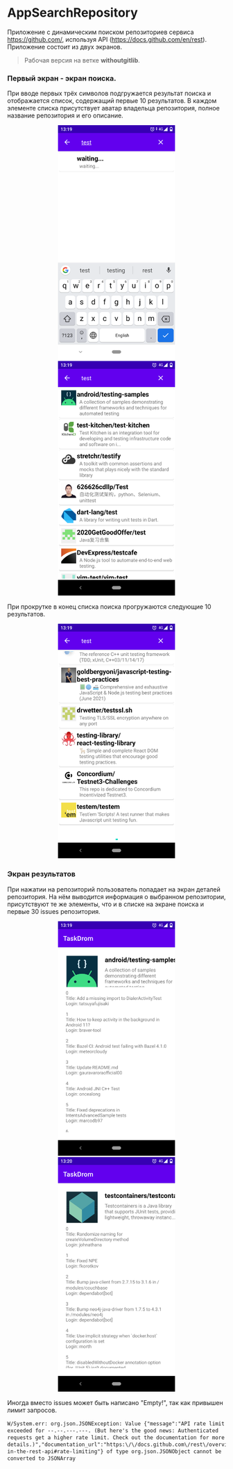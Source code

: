 # AppSearchRepository
Приложение с динамическим поиском репозиториев сервиса https://github.com/, используя API (https://docs.github.com/en/rest). Приложение состоит из двух экранов.
> Рабочая версия на ветке **withoutgitlib**.
### Первый экран - экран поиска.
При вводе первых трёх символов подгружается результат поиска и отображается список, содержащий первые 10 результатов. В каждом элементе списка присутствует аватар владельца репозитория, полное название репозитория и его описание.
<p align="center">
  <img src="https://github.com/DemidovDG/pictures/raw/main/taskTask/search_1.png" width="270" height="540px"/>
  <img src="https://github.com/DemidovDG/pictures/raw/main/taskTask/found.png" width="270" height="540px"/></p>

При прокрутке в конец списка поиска прогружаются следующие 10 результатов.
<p align="center">
  <img src="https://github.com/DemidovDG/pictures/raw/main/taskTask/found_2.png" width="270" height="540px"/></p>

### Экран результатов
При нажатии на репозиторий пользователь попадает на экран деталей репозитория. На нём выводится информация о выбранном репозитории, присутствуют те же элементы, что и в списке на экране поиска и первые 30 issues репозитория.
<p align="center">
  <img src="https://github.com/DemidovDG/pictures/raw/main/taskTask/test_open_1.png" width="270" height="540px"/>
  <img src="https://github.com/DemidovDG/pictures/raw/main/taskTask/test_open_2.png" width="270" height="540px"/></p>

Иногда вместо issues может быть написано "Empty!", так как привышен лимит запросов.

```
W/System.err: org.json.JSONException: Value {"message":"API rate limit exceeded for --.--.---.---. (But here's the good news: Authenticated requests get a higher rate limit. Check out the documentation for more details.)","documentation_url":"https:\/\/docs.github.com\/rest\/overview\/resources-in-the-rest-api#rate-limiting"} of type org.json.JSONObject cannot be converted to JSONArray
```
